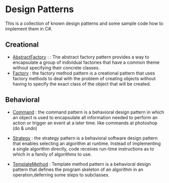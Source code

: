 # Design Patterns

This is a collection of known design patterns and some sample code how to implement them in C#.


## Creational
* [AbstractFactory](https://github.com/aymansayedmohamed/DesignPatterns/tree/master/AbstractFactory) :
: The abstract factory pattern provides a way to encapsulate a group of individual factories 
     that have a common theme without specifying their concrete classes.
* [Factory](https://github.com/aymansayedmohamed/DesignPatterns/tree/master/Factory)
 : the factory method pattern is a creational pattern that uses factory methods to deal with 
     the problem of creating objects without having to specify the exact class of the object that will be created. 


## Behavioral

* [Command](https://github.com/aymansayedmohamed/DesignPatterns/tree/master/Command)
: the command pattern is a behavioral design pattern in which an object is used to
    encapsulate all information needed to perform an action or trigger an event at a later time. 
    like commands at photoshop (do & undo)
* [Strategy](https://github.com/aymansayedmohamed/DesignPatterns/tree/master/Strategy)
: the strategy pattern is a behavioral software design pattern that enables selecting an algorithm at runtime. Instead of implementing a single algorithm directly, code receives run-time instructions as to which in a family of algorithms to use.

* [TemplateMethod](https://github.com/aymansayedmohamed/DesignPatterns/tree/master/TemplateMethod)
: Template method pattern is a behavioral design pattern that defines the program skeleton of an algorithm in an operation,deferring some steps to subclasses.



